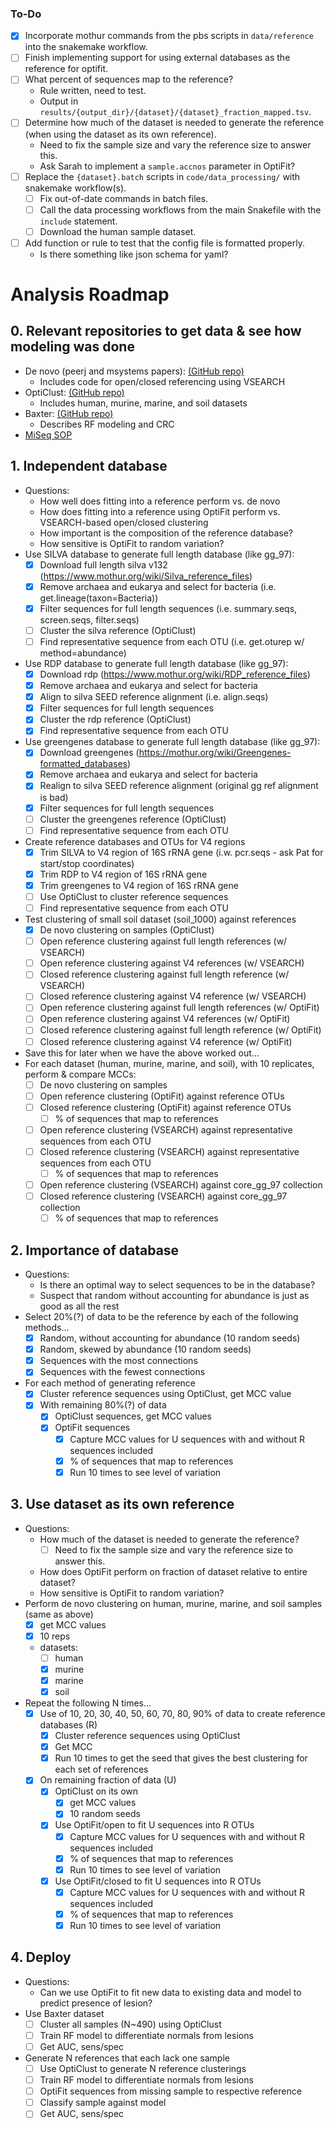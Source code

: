 ### To-Do
- [x] Incorporate mothur commands from the pbs scripts in `data/reference` into the snakemake workflow.
- [ ] Finish implementing support for using external databases as the reference for optifit.
- [ ] What percent of sequences map to the reference?
    - Rule written, need to test.
    - Output in `results/{output_dir}/{dataset}/{dataset}_fraction_mapped.tsv`.
- [ ] Determine how much of the dataset is needed to generate the reference (when using the dataset as its own reference).
    - Need to fix the sample size and vary the reference size to answer this.
    - Ask Sarah to implement a `sample.accnos` parameter in OptiFit?
- [ ] Replace the `{dataset}.batch` scripts in `code/data_processing/` with snakemake workflow(s).
    - [ ] Fix out-of-date commands in batch files.
    - [ ] Call the data processing workflows from the main Snakefile with the `include` statement.
    - [ ] Download the human sample dataset.
- [ ] Add function or rule to test that the config file is formatted properly.
    - Is there something like json schema for yaml?


# Analysis Roadmap

## 0. Relevant repositories to get data & see how modeling was done
* De novo (peerj and msystems papers): [(GitHub repo)](https://github.com/SchlossLab/Schloss_Cluster_PeerJ_2015)
    - Includes code for open/closed referencing using VSEARCH
* OptiClust: [(GitHub repo)](https://github.com/SchlossLab/Westcott_OptiClust_mSphere_2017)
    - Includes human, murine, marine, and soil datasets
* Baxter: [(GitHub repo)](https://github.com/SchlossLab/Baxter_glne007Modeling_GenomeMed_2015)
    - Describes RF modeling and CRC
* [MiSeq SOP](https://mothur.org/wiki/MiSeq_SOP)

## 1. Independent database
* Questions:
    - How well does fitting into a reference perform vs. de novo
    - How does fitting into a reference using OptiFit perform vs. VSEARCH-based open/closed clustering
    - How important is the composition of the reference database?
    - How sensitive is OptiFit to random variation?
* Use SILVA database to generate full length database (like gg_97):
    - [x] Download full length silva v132 (https://www.mothur.org/wiki/Silva_reference_files)
    - [x] Remove archaea and eukarya and select for bacteria (i.e. get.lineage(taxon=Bacteria))
    - [x] Filter sequences for full length sequences (i.e. summary.seqs, screen.seqs, filter.seqs)
    - [ ] Cluster the silva reference (OptiClust)
    - [ ] Find representative sequence from each OTU (i.e. get.oturep w/ method=abundance)
* Use RDP database to generate full length database (like gg_97):
    - [x] Download rdp (https://www.mothur.org/wiki/RDP_reference_files)
    - [x] Remove archaea and eukarya and select for bacteria
    - [x] Align to silva SEED reference alignment (i.e. align.seqs)
    - [x] Filter sequences for full length sequences
    - [x] Cluster the rdp reference (OptiClust)
    - [x] Find representative sequence from each OTU
* Use greengenes database to generate full length database (like gg_97):
    - [x] Download greengenes (https://mothur.org/wiki/Greengenes-formatted_databases)
    - [x] Remove archaea and eukarya and select for bacteria
    - [x] Realign to silva SEED reference alignment (original gg ref alignment is bad)
    - [x] Filter sequences for full length sequences
    - [ ] Cluster the greengenes reference (OptiClust)
    - [ ] Find representative sequence from each OTU
* Create reference databases and OTUs for V4 regions
    - [x] Trim SILVA to V4 region of 16S rRNA gene (i.w. pcr.seqs - ask Pat for start/stop coordinates)
    - [x] Trim RDP to V4 region of 16S rRNA gene
    - [x] Trim greengenes to V4 region of 16S rRNA gene
    - [ ] Use OptiClust to cluster reference sequences
    - [ ] Find representative sequence from each OTU
* Test clustering of small soil dataset (soil_1000) against references
    - [x] De novo clustering on samples (OptiClust)
    - [ ] Open reference clustering against full length references (w/ VSEARCH)
    - [ ] Open reference clustering against V4 references (w/ VSEARCH)
    - [ ] Closed reference clustering against full length reference (w/ VSEARCH)
    - [ ] Closed reference clustering against V4 reference (w/ VSEARCH)
    - [ ] Open reference clustering against full length references (w/ OptiFit)
    - [ ] Open reference clustering against V4 references (w/ OptiFit)
    - [ ] Closed reference clustering against full length reference (w/ OptiFit)
    - [ ] Closed reference clustering against V4 reference (w/ OptiFit)
* Save this for later when we have the above worked out...
* For each dataset (human, murine, marine, and soil), with 10 replicates, perform & compare MCCs:
    - [ ] De novo clustering on  samples
    - [ ] Open reference clustering (OptiFit) against reference OTUs
    - [ ] Closed reference clustering (OptiFit) against reference OTUs
        - [ ] % of sequences that map to references
    - [ ] Open reference clustering (VSEARCH) against representative sequences from each OTU
    - [ ] Closed reference clustering (VSEARCH) against representative sequences from each OTU
        - [ ] % of sequences that map to references
    - [ ] Open reference clustering (VSEARCH) against core_gg_97 collection
    - [ ] Closed reference clustering (VSEARCH) against core_gg_97 collection
        - [ ] % of sequences that map to references

## 2. Importance of database
* Questions:
    - Is there an optimal way to select sequences to be in the database?
    - Suspect that random without accounting for abundance is just as good as all the rest
* Select 20%(?) of data to be the reference by each of the following methods...
    - [x] Random, without accounting for abundance (10 random seeds)
    - [x] Random, skewed by abundance (10 random seeds)
    - [x] Sequences with the most connections
    - [x] Sequences with the fewest connections
* For each method of generating reference
    - [x] Cluster reference sequences using OptiClust, get MCC value
    - [x] With remaining 80%(?) of data
        - [x] OptiClust sequences, get MCC values
        - [x] OptiFit sequences
            - [x] Capture MCC values for U sequences with and without R sequences included
            - [x] % of sequences that map to references
            - [x] Run 10 times to see level of variation

## 3. Use dataset as its own reference
* Questions:
    - How much of the dataset is needed to generate the reference?
        - [ ] Need to fix the sample size and vary the reference size to answer this.
    - How does OptiFit perform on fraction of dataset relative to entire dataset?
    - How sensitive is OptiFit to random variation?
* Perform de novo clustering on human, murine, marine, and soil samples (same as above)
    - [x] get MCC values
    - [x] 10 reps
    - datasets:
        - [ ] human
        - [x] murine
        - [x] marine
        - [x] soil
* Repeat the following N times...
    - [x] Use of 10, 20, 30, 40, 50, 60, 70, 80, 90% of data to create reference databases (R)
        - [x] Cluster reference sequences using OptiClust
        - [x] Get MCC
        - [x] Run 10 times to get the seed that gives the best clustering for each set of references
    - [x] On remaining fraction of data (U)
        - [x] OptiClust on its own
            - [x] get MCC values
            - [x] 10 random seeds
        - [x] Use OptiFit/open to fit U sequences into R OTUs
            - [x] Capture MCC values for U sequences with and without R sequences included
            - [x] % of sequences that map to references
            - [x] Run 10 times to see level of variation
        - [x] Use OptiFit/closed to fit U sequences into R OTUs
            - [x] Capture MCC values for U sequences with and without R sequences included
            - [x] % of sequences that map to references
            - [x] Run 10 times to see level of variation

## 4. Deploy
* Questions:
    - Can we use OptiFit to fit new data to existing data and model to predict presence of lesion?
* Use Baxter dataset
    - [ ] Cluster all samples (N~490) using OptiClust
    - [ ] Train RF model to differentiate normals from lesions
    - [ ] Get AUC, sens/spec
* Generate N references that each lack one sample
    - [ ] Use OptiClust to generate N reference clusterings
    - [ ] Train RF model to differentiate normals from lesions
    - [ ] OptiFit sequences from missing sample to respective reference
    - [ ] Classify sample against model
    - [ ] Get AUC, sens/spec
